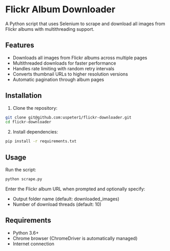 # Flickr Album Downloader

A Python script that uses Selenium to scrape and download all images from Flickr albums with multithreading support.

## Features

- Downloads all images from Flickr albums across multiple pages
- Multithreaded downloads for faster performance
- Handles rate limiting with random retry intervals
- Converts thumbnail URLs to higher resolution versions
- Automatic pagination through album pages

## Installation

1. Clone the repository:
```bash
git clone git@github.com:uspeter1/flickr-downloader.git
cd flickr-downloader
```

2. Install dependencies:
```bash
pip install -r requirements.txt
```

## Usage

Run the script:
```bash
python scrape.py
```

Enter the Flickr album URL when prompted and optionally specify:
- Output folder name (default: downloaded_images)
- Number of download threads (default: 10)

## Requirements

- Python 3.6+
- Chrome browser (ChromeDriver is automatically managed)
- Internet connection
